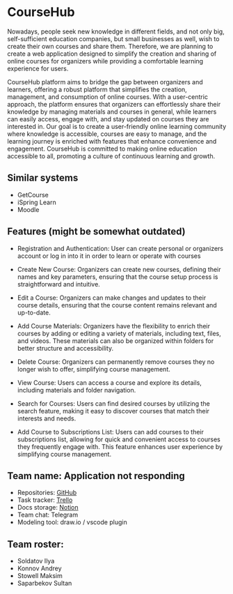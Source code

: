 # CourseHub

Nowadays, people seek new knowledge in different fields, and not only big, self-sufficient education companies, but small businesses as well, wish to create their own courses and share them. Therefore, we are planning to create a web application designed to simplify the creation and sharing of online courses for organizers while providing a comfortable learning experience for users.

CourseHub platform aims to bridge the gap between organizers and learners, offering a robust platform that simplifies the creation, management, and consumption of online courses. With a user-centric approach, the platform ensures that organizers can effortlessly share their knowledge by managing materials and courses in general, while learners can easily access, engage with, and stay updated on courses they are interested in. Our goal is to create a user-friendly online learning community where knowledge is accessible, courses are easy to manage, and the learning journey is enriched with features that enhance convenience and engagement. CourseHub is committed to making online education accessible to all, promoting a culture of continuous learning and growth.

## Similar systems
- GetCourse
- iSpring Learn
- Moodle

## Features (might be somewhat outdated)

- Registration and Authentication: User can create personal or organizers account or log in into it in order to learn or operate with courses

- Create New Course: Organizers can create new courses, defining their names and key parameters, ensuring that the course setup process is straightforward and intuitive.

- Edit a Course: Organizers can make changes and updates to their course details, ensuring that the course content remains relevant and up-to-date.

- Add Course Materials: Organizers have the flexibility to enrich their courses by adding or editing a variety of materials, including text, files, and videos. These materials can also be organized within folders for better structure and accessibility.

- Delete Course: Organizers can permanently remove courses they no longer wish to offer, simplifying course management.

- View Course: Users can access a course and explore its details, including materials and folder navigation.

- Search for Courses: Users can find desired courses by utilizing the search feature, making it easy to discover courses that match their interests and needs.

- Add Course to Subscriptions List: Users can add courses to their subscriptions list, allowing for quick and convenient access to courses they frequently engage with. This feature enhances user experience by simplifying course management.

## Team name: Application not responding
- Repositories: [GitHub](https://github.com/orgs/Application-Not-Responding/repositories)
- Task tracker: [Trello](https://trello.com/invite/b/x0gLYLDy/ATTI44b8de3a2357295302c45ef2127a627b8687FD75/application-not-responding-ssd)
- Docs storage: [Notion](https://www.notion.so/invite/fee1f4a47cd43cb3ffd25450a76a67fb2d330804)
- Team chat: Telegram
- Modeling tool: draw.io / vscode plugin

## Team roster:
- Soldatov Ilya
- Konnov Andrey
- Stowell Maksim
- Saparbekov Sultan
